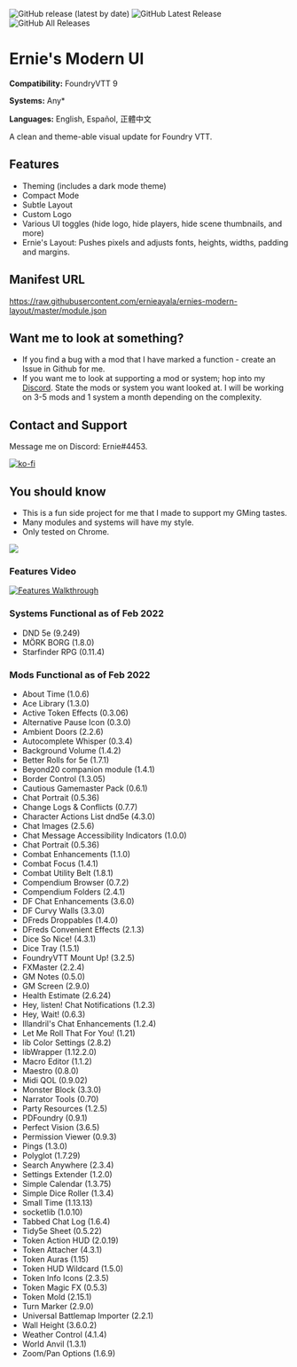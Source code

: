 ![GitHub release (latest by date)](https://img.shields.io/github/v/release/ernieayala/ernies-modern-layout?style=flat-square)
![GitHub Latest Release](https://img.shields.io/github/downloads/ernieayala/ernies-modern-layout/latest/total?style=flat-square)
![GitHub All Releases](https://img.shields.io/github/downloads/ernieayala/ernies-modern-layout/total?label=total%20downloads&style=flat-square)

# Ernie's Modern UI
**Compatibility:** FoundryVTT 9

**Systems:** Any*

**Languages:** English, Español, 正體中文

A clean and theme-able visual update for Foundry VTT.

## Features
- Theming (includes a dark mode theme)
- Compact Mode
- Subtle Layout
- Custom Logo
- Various UI toggles (hide logo, hide players, hide scene thumbnails, and more)
- Ernie's Layout: Pushes pixels and adjusts fonts, heights, widths, padding and margins.

## Manifest URL
https://raw.githubusercontent.com/ernieayala/ernies-modern-layout/master/module.json

## Want me to look at something?
- If you find a bug with a mod that I have marked a function - create an Issue in Github for me.
- If you want me to look at supporting a mod or system; hop into my [Discord](https://discord.gg/CWhdMWvZyD). State the mods or system you want looked at. I will be working on 3-5 mods and 1 system a month depending on the complexity.

## Contact and Support
Message me on Discord: Ernie#4453.

[![ko-fi](https://ko-fi.com/img/githubbutton_sm.svg)](https://ko-fi.com/T6T24X2VD)

## You should know
- This is a fun side project for me that I made to support my GMing tastes.
- Many modules and systems will have my style.
- Only tested on Chrome.

<img src="https://github.com/ernieayala/ernies-modern-layout/raw/master/images/eml-default.jpg"
     style="max-width: 100%;" />
     
### Features Video
[![Features Walkthrough](https://img.youtube.com/vi/bU7sclPTFQU/0.jpg)](https://www.youtube.com/watch?v=bU7sclPTFQU)

### Systems Functional as of Feb 2022
- DND 5e (9.249)
- MÖRK BORG (1.8.0)
- Starfinder RPG (0.11.4)

### Mods Functional as of Feb 2022
- About Time (1.0.6)
- Ace Library (1.3.0)
- Active Token Effects (0.3.06)
- Alternative Pause Icon (0.3.0)
- Ambient Doors (2.2.6)
- Autocomplete Whisper (0.3.4)
- Background Volume (1.4.2)
- Better Rolls for 5e (1.7.1)
- Beyond20 companion module (1.4.1)
- Border Control (1.3.05)
- Cautious Gamemaster Pack (0.6.1)
- Chat Portrait (0.5.36)
- Change Logs & Conflicts (0.7.7)
- Character Actions List dnd5e (4.3.0)
- Chat Images (2.5.6)
- Chat Message Accessibility Indicators (1.0.0)
- Chat Portrait (0.5.36)
- Combat Enhancements (1.1.0)
- Combat Focus (1.4.1)
- Combat Utility Belt (1.8.1)
- Compendium Browser (0.7.2)
- Compendium Folders (2.4.1)
- DF Chat Enhancements (3.6.0)
- DF Curvy Walls (3.3.0)
- DFreds Droppables (1.4.0)
- DFreds Convenient Effects (2.1.3)
- Dice So Nice! (4.3.1)
- Dice Tray (1.5.1)
- FoundryVTT Mount Up! (3.2.5)
- FXMaster (2.2.4)
- GM Notes (0.5.0)
- GM Screen (2.9.0)
- Health Estimate (2.6.24)
- Hey, listen! Chat Notifications (1.2.3)
- Hey, Wait! (0.6.3)
- Illandril's Chat Enhancements (1.2.4)
- Let Me Roll That For You! (1.21)
- lib Color Settings (2.8.2)
- libWrapper (1.12.2.0)
- Macro Editor (1.1.2)
- Maestro (0.8.0)
- Midi QOL (0.9.02)
- Monster Block (3.3.0)
- Narrator Tools (0.70)
- Party Resources (1.2.5)
- PDFoundry (0.9.1)
- Perfect Vision (3.6.5)
- Permission Viewer (0.9.3)
- Pings (1.3.0)
- Polyglot (1.7.29)
- Search Anywhere (2.3.4)
- Settings Extender (1.2.0)
- Simple Calendar (1.3.75)
- Simple Dice Roller (1.3.4)
- Small Time (1.13.13)
- socketlib (1.0.10)
- Tabbed Chat Log (1.6.4)
- Tidy5e Sheet (0.5.22)
- Token Action HUD (2.0.19)
- Token Attacher (4.3.1)
- Token Auras (1.15)
- Token HUD Wildcard (1.5.0)
- Token Info Icons (2.3.5)
- Token Magic FX (0.5.3)
- Token Mold (2.15.1)
- Turn Marker (2.9.0)
- Universal Battlemap Importer (2.2.1)
- Wall Height (3.6.0.2)
- Weather Control (4.1.4)
- World Anvil (1.3.1)
- Zoom/Pan Options (1.6.9)
